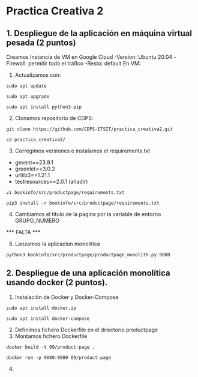 # Practica Creativa 2
## 1. Despliegue de la aplicación en máquina virtual pesada (2 puntos)
Creamos Instancia de VM en Google Cloud
-Version: Ubuntu 20.04
-Firewall: permitir todo el tráfico 
-Resto: default
En VM:
1. Actualizamos con:
```
sudo apt update
```
```
sudo apt upgrade
```
```
sudo apt install python3-pip
```

2. Clonamos repositorio de CDPS:
```
git clone https://github.com/CDPS-ETSIT/practica_creativa2.git
```
```
cd practica_creativa2/
```
3. Corregimos versiones e instalamos el requirements.txt 
- gevent==23.9.1
- greenlet==3.0.2
- urllib3==1.21.1
- testresources==2.0.1 (añadir)
```
vi bookinfo/src/productpage/requirements.txt
```
```
pip3 install -r bookinfo/src/productpage/requirements.txt
```

4. Cambiamos el titulo de la pagina por la variable de entorno GRUPO_NUMERO

***  FALTA ***

5. Lanzamos la aplicacion monolítica
```
python3 bookinfo/src/productpage/productpage_monolith.py 9080
```
## 2. Despliegue de una aplicación monolítica usando docker (2 puntos).

1. Instalación de Docker y Docker-Compose

```
sudo apt install docker.io
```
```
sudo apt install docker-compose
```

2. Definimos fichero Dockerfile en el directorio productpage
3. Montamos fichero Dockerfile
```
docker build -t 09/product-page .
```
```
docker run -p 9080:9080 09/product-page
```
4. 
